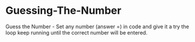 # Guessing-The-Number
Guess the Number - Set any number (answer =) in code and give it a try the loop keep running until the correct number will be entered.
